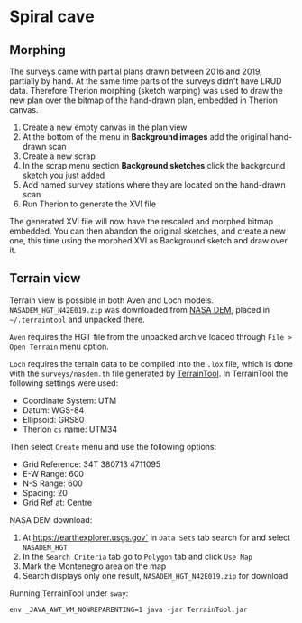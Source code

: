 # Spiral cave

## Morphing
The surveys came with partial plans drawn between 2016 and 2019, partially by hand. At the same time parts of the surveys didn't have
LRUD data. Therefore Therion morphing (sketch warping) was used to draw the new plan over the bitmap of the hand-drawn plan, embedded
in Therion canvas.

1. Create a new empty canvas in the plan view
2. At the bottom of the menu in **Background images** add the original hand-drawn scan
3. Create a new scrap
4. In the scrap menu section **Background sketches** click the background sketch you just added
5. Add named survey stations where they are located on the hand-drawn scan
6. Run Therion to generate the XVI file

The generated XVI file will now have the rescaled and morphed bitmap embedded. You can then abandon the original sketches, and create
a new one, this time using the morphed XVI as Background sketch and draw over it.

## Terrain view
Terrain view is possible in both Aven and Loch models. `NASADEM_HGT_N42E019.zip` was downloaded from [NASA DEM](https://urs.earthdata.nasa.gov/home), placed in `~/.terraintool` and unpacked there.

`Aven` requires the HGT file from the unpacked archive loaded through `File > Open Terrain` menu option.

`Loch` requires the terrain data to be compiled into the `.lox` file, which is done with the `surveys/nasdem.th` file generated by [TerrainTool](https://www.ubss.org.uk/terraintool/terraintool.php). In TerrainTool the following settings were used:

* Coordinate System: UTM
* Datum: WGS-84
* Ellipsoid: GRS80
* Therion `cs` name: UTM34

Then select `Create` menu and use the following options:

* Grid Reference: 34T 380713 4711095
* E-W Range: 600
* N-S Range: 600
* Spacing: 20
* Grid Ref at: Centre

NASA DEM download:
 
1.  At https://earthexplorer.usgs.gov` in `Data Sets` tab search for and select `NASADEM_HGT`
2.  In the `Search Criteria` tab go to `Polygon` tab and click `Use Map`
3.  Mark the Montenegro area on the map
4.  Search displays only one result,  `NASADEM_HGT_N42E019.zip` for download

Running TerrainTool under `sway`:

```
env _JAVA_AWT_WM_NONREPARENTING=1 java -jar TerrainTool.jar
```

